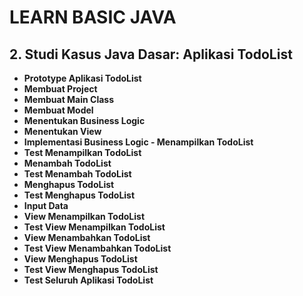 # LEARN BASIC JAVA

## **2. Studi Kasus Java Dasar: Aplikasi TodoList**

- **Prototype Aplikasi TodoList**
- **Membuat Project**
- **Membuat Main Class**
- **Membuat Model**
- **Menentukan Business Logic**
- **Menentukan View**
- **Implementasi Business Logic - Menampilkan TodoList**
- **Test Menampilkan TodoList**
- **Menambah TodoList**
- **Test Menambah TodoList**
- **Menghapus TodoList**
- **Test Menghapus TodoList**
- **Input Data**
- **View Menampilkan TodoList**
- **Test View Menampilkan TodoList**
- **View Menambahkan TodoList**
- **Test View Menambahkan TodoList**
- **View Menghapus TodoList**
- **Test View Menghapus TodoList**
- **Test Seluruh Aplikasi TodoList**
